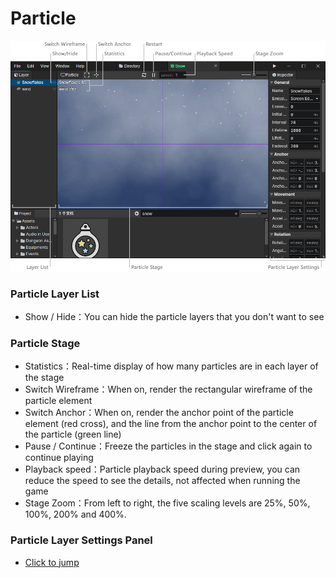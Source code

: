# Particle

![](img/particle-1.png)

### Particle Layer List

- Show / Hide：You can hide the particle layers that you don't want to see

### Particle Stage

- Statistics：Real-time display of how many particles are in each layer of the stage
- Switch Wireframe：When on, render the rectangular wireframe of the particle element
- Switch Anchor：When on, render the anchor point of the particle element (red cross), and the line from the anchor point to the center of the particle (green line)
- Pause / Continue：Freeze the particles in the stage and click again to continue playing
- Playback speed：Particle playback speed during preview, you can reduce the speed to see the details, not affected when running the game
- Stage Zoom：From left to right, the five scaling levels are 25%, 50%, 100%, 200% and 400%.

### Particle Layer Settings Panel

- [Click to jump](/docs/inspectors/particle/particle-layer)